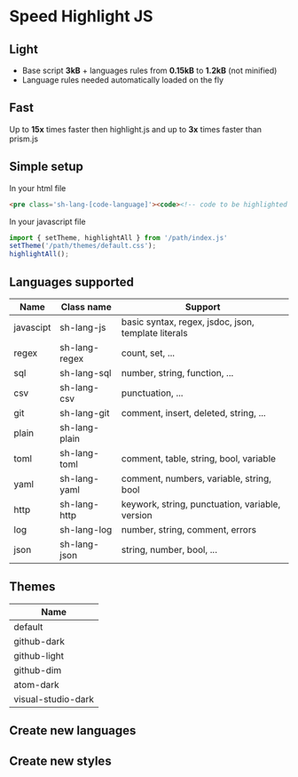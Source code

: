 # Speed Highlight JS

## Light

  * Base script **3kB** + languages rules from **0.15kB** to **1.2kB** (not minified)
  * Language rules needed automatically loaded on the fly

## Fast

Up to **15x** times faster then highlight.js and up to **3x** times faster than prism.js

## Simple setup

In your html file
```html
<pre class='sh-lang-[code-language]'><code><!-- code to be highlighted --></code></pre>
```

In your javascript file
```js
import { setTheme, highlightAll } from '/path/index.js'
setTheme('/path/themes/default.css');
highlightAll();
```

## Languages supported

| Name      | Class name    | Support                                             |
| --------  | ------------- | -------                                             |
| javascipt | sh-lang-js    | basic syntax, regex, jsdoc, json, template literals |
| regex     | sh-lang-regex | count, set, ...                                     |
| sql       | sh-lang-sql   | number, string, function, ...                       |
| csv       | sh-lang-csv   | punctuation, ...                                    |
| git       | sh-lang-git   | comment, insert, deleted, string, ...               |
| plain     | sh-lang-plain |                                                     |
| toml      | sh-lang-toml  | comment, table, string, bool, variable              |
| yaml      | sh-lang-yaml  | comment, numbers, variable, string, bool            |
| http      | sh-lang-http  | keywork, string, punctuation, variable, version     |
| log       | sh-lang-log   | number, string, comment, errors                     |
| json      | sh-lang-json  | string, number, bool, ...                           |

## Themes

| Name                |
| ------------------- |
| default             |
| github-dark         |
| github-light        |
| github-dim          |
| atom-dark           |
| visual-studio-dark  |

## Create new languages

## Create new styles
